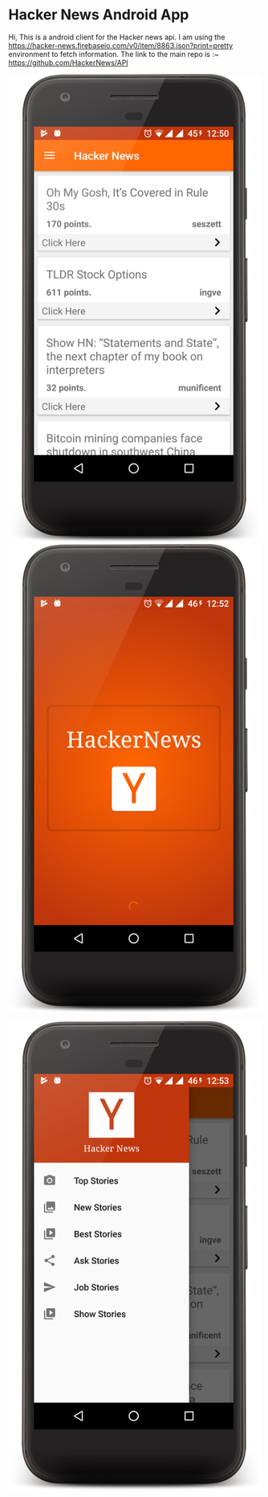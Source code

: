# Hacker News Android App

Hi, 
This is a android client for the Hacker news api. 
I am using the https://hacker-news.firebaseio.com/v0/item/8863.json?print=pretty environment to fetch information.
The link to the main repo is :~
https://github.com/HackerNews/API


![Splash screen	](Screenshots/one.png)
![Screenchot](Screenshots/two.png)

![Screenchot](Screenshots/three.png)



